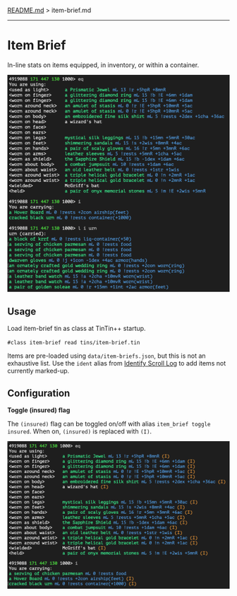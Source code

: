 [README.md](../../../) > item-brief.md

----

# Item Brief

In-line stats on items equipped, in inventory, or within a container.

![](item-brief.png)

## Usage

Load item-brief tin as class at TinTin++ startup.

`#class item-brief read tins/item-brief.tin`

Items are pre-loaded using `data/item-briefs.json`, but this is not an exhaustive list. Use the `ident` alias from [Identify Scroll Log](identif-scroll-log.md) to add items not currently marked-up.

## Configuration

**Toggle (insured) flag**

The `(insured)` flag can be toggled on/off with alias `item_brief toggle insured`. When on, `(insured)` is replaced with `(I)`.

![](item-brief-insured.png)

